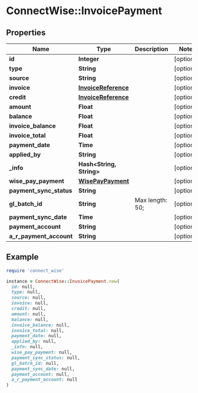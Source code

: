 # ConnectWise::InvoicePayment

## Properties

| Name | Type | Description | Notes |
| ---- | ---- | ----------- | ----- |
| **id** | **Integer** |  | [optional] |
| **type** | **String** |  | [optional] |
| **source** | **String** |  | [optional] |
| **invoice** | [**InvoiceReference**](InvoiceReference.md) |  | [optional] |
| **credit** | [**InvoiceReference**](InvoiceReference.md) |  | [optional] |
| **amount** | **Float** |  | [optional] |
| **balance** | **Float** |  | [optional] |
| **invoice_balance** | **Float** |  | [optional] |
| **invoice_total** | **Float** |  | [optional] |
| **payment_date** | **Time** |  | [optional] |
| **applied_by** | **String** |  | [optional] |
| **_info** | **Hash&lt;String, String&gt;** |  | [optional] |
| **wise_pay_payment** | [**WisePayPayment**](WisePayPayment.md) |  | [optional] |
| **payment_sync_status** | **String** |  | [optional] |
| **gl_batch_id** | **String** |  Max length: 50; | [optional] |
| **payment_sync_date** | **Time** |  | [optional] |
| **payment_account** | **String** |  | [optional] |
| **a_r_payment_account** | **String** |  | [optional] |

## Example

```ruby
require 'connect_wise'

instance = ConnectWise::InvoicePayment.new(
  id: null,
  type: null,
  source: null,
  invoice: null,
  credit: null,
  amount: null,
  balance: null,
  invoice_balance: null,
  invoice_total: null,
  payment_date: null,
  applied_by: null,
  _info: null,
  wise_pay_payment: null,
  payment_sync_status: null,
  gl_batch_id: null,
  payment_sync_date: null,
  payment_account: null,
  a_r_payment_account: null
)
```

